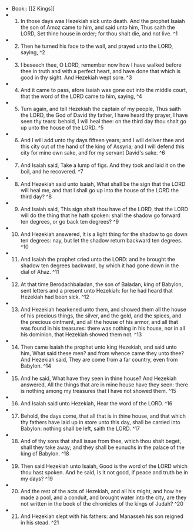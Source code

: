 - Book:: [[2 Kings]]
- 1. In those days was Hezekiah sick unto death. And the prophet Isaiah the son of Amoz came to him, and said unto him, Thus saith the LORD, Set thine house in order; for thou shalt die, and not live. ^1
- 2. Then he turned his face to the wall, and prayed unto the LORD, saying, ^2
- 3. I beseech thee, O LORD, remember now how I have walked before thee in truth and with a perfect heart, and have done that which is good in thy sight. And Hezekiah wept sore. ^3
- 4. And it came to pass, afore Isaiah was gone out into the middle court, that the word of the LORD came to him, saying, ^4
- 5. Turn again, and tell Hezekiah the captain of my people, Thus saith the LORD, the God of David thy father, I have heard thy prayer, I have seen thy tears: behold, I will heal thee: on the third day thou shalt go up unto the house of the LORD. ^5
- 6. And I will add unto thy days fifteen years; and I will deliver thee and this city out of the hand of the king of Assyria; and I will defend this city for mine own sake, and for my servant David's sake. ^6
- 7. And Isaiah said, Take a lump of figs. And they took and laid it on the boil, and he recovered. ^7
- 8. And Hezekiah said unto Isaiah, What shall be the sign that the LORD will heal me, and that I shall go up into the house of the LORD the third day? ^8
- 9. And Isaiah said, This sign shalt thou have of the LORD, that the LORD will do the thing that he hath spoken: shall the shadow go forward ten degrees, or go back ten degrees? ^9
- 10. And Hezekiah answered, It is a light thing for the shadow to go down ten degrees: nay, but let the shadow return backward ten degrees. ^10
- 11. And Isaiah the prophet cried unto the LORD: and he brought the shadow ten degrees backward, by which it had gone down in the dial of Ahaz. ^11
- 12. At that time Berodachbaladan, the son of Baladan, king of Babylon, sent letters and a present unto Hezekiah: for he had heard that Hezekiah had been sick. ^12
- 13. And Hezekiah hearkened unto them, and showed them all the house of his precious things, the silver, and the gold, and the spices, and the precious ointment, and all the house of his armor, and all that was found in his treasures: there was nothing in his house, nor in all his dominion, that Hezekiah showed them not. ^13
- 14. Then came Isaiah the prophet unto king Hezekiah, and said unto him, What said these men? and from whence came they unto thee? And Hezekiah said, They are come from a far country, even from Babylon. ^14
- 15. And he said, What have they seen in thine house? And Hezekiah answered, All the things that are in mine house have they seen: there is nothing among my treasures that I have not showed them. ^15
- 16. And Isaiah said unto Hezekiah, Hear the word of the LORD. ^16
- 17. Behold, the days come, that all that is in thine house, and that which thy fathers have laid up in store unto this day, shall be carried into Babylon: nothing shall be left, saith the LORD. ^17
- 18. And of thy sons that shall issue from thee, which thou shalt beget, shall they take away; and they shall be eunuchs in the palace of the king of Babylon. ^18
- 19. Then said Hezekiah unto Isaiah, Good is the word of the LORD which thou hast spoken. And he said, Is it not good, if peace and truth be in my days? ^19
- 20. And the rest of the acts of Hezekiah, and all his might, and how he made a pool, and a conduit, and brought water into the city, are they not written in the book of the chronicles of the kings of Judah? ^20
- 21. And Hezekiah slept with his fathers: and Manasseh his son reigned in his stead. ^21

